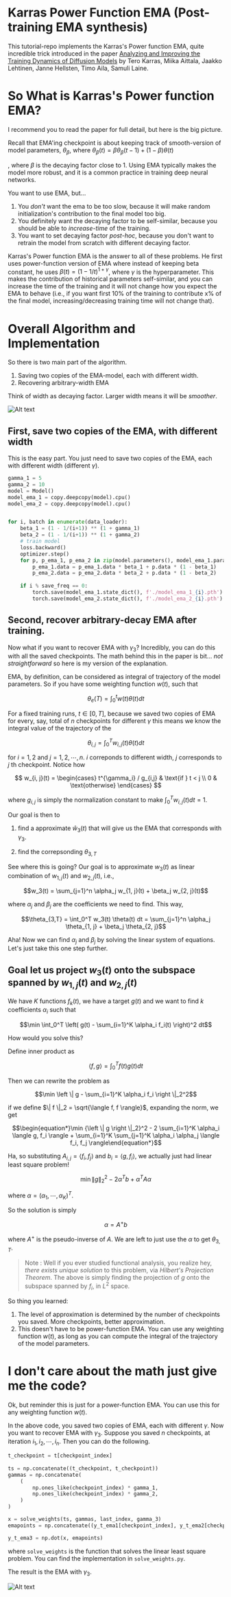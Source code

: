# Karras Power Function EMA (Post-training EMA synthesis)

This tutorial-repo implements the Karras's Power function EMA, quite incredible trick introduced in the paper [Analyzing and Improving the Training Dynamics of Diffusion Models](https://arxiv.org/abs/2312.02696v1) by Tero Karras, Miika Aittala, Jaakko Lehtinen, Janne Hellsten, Timo Aila, Samuli Laine.




# So What is Karras's Power function EMA?

I recommend you to read the paper for full detail, but here is the big picture.

Recall that EMA'ing checkpoint is about keeping track of smooth-version of model parameters, $\theta_\beta$, where $\theta_\beta(t) = \beta \theta_\beta(t-1) + (1-\beta) \theta(t)$

, where $\beta$ is the decaying factor close to 1. Using EMA typically makes the model more robust, and it is a common practice in training deep neural networks.


You want to use EMA, but...

1. You *don't* want the ema to be too slow, because it will make random initialization's contribution to the final model too big.
2. You definitely want the decaying factor to be self-similar, because you should be able to *increase-time* of the training.
3. You want to set decaying factor *post-hoc*, because you don't want to retrain the model from scratch with different decaying factor.

Karras's Power function EMA is the answer to all of these problems. He first uses power-function version of EMA where instead of keeping beta constant, he uses $\beta(t) = (1 - 1/t)^{1 + \gamma}$, where $\gamma$ is the hyperparameter. This makes the contribution of historical parameters self-similar, and you can increase the time of the training and it will not change how you expect the EMA to behave (i.e., if you want first 10% of the training to contribute x% of the final model, increasing/decreasing training time will not change that).

# Overall Algorithm and Implementation

So there is two main part of the algorithm.

1. Saving two copies of the EMA-model, each with different width.
2. Recovering arbitrary-width EMA

Think of width as decaying factor. Larger width means it will be *smoother*.

![Alt text](image.png)

## First, save two copies of the EMA, with different width

This is the easy part. You just need to save two copies of the EMA, each with different width (different $\gamma$).

```python
gamma_1 = 5
gamma_2 = 10
model = Model()
model_ema_1 = copy.deepcopy(model).cpu()
model_ema_2 = copy.deepcopy(model).cpu()


for i, batch in enumerate(data_loader):
    beta_1 = (1 - 1/(i+1)) ** (1 + gamma_1)
    beta_2 = (1 - 1/(i+1)) ** (1 + gamma_2)
    # train model
    loss.backward()
    optimizer.step()
    for p, p_ema_1, p_ema_2 in zip(model.parameters(), model_ema_1.parameters(), model_ema_2.parameters()):
        p_ema_1.data = p_ema_1.data * beta_1 + p.data * (1 - beta_1)
        p_ema_2.data = p_ema_2.data * beta_2 + p.data * (1 - beta_2)
    
    if i % save_freq == 0:
        torch.save(model_ema_1.state_dict(), f'./model_ema_1_{i}.pth')
        torch.save(model_ema_2.state_dict(), f'./model_ema_2_{i}.pth')

```


## Second, recover arbitrary-decay EMA after training.

Now what if you want to recover EMA with $\gamma_3$? Incredibly, you can do this with all the saved checkpoints. The math behind this in the paper is bit... *not straightforward* so here is my version of the explanation.

EMA, by definition, can be considered as integral of trajectory of the model parameters. So if you have some weighting function $w(t)$, such that

$$\theta_e(T) = \int_0^t w(t) \theta(t) dt$$

For a fixed training runs, $t \in [0, T]$, because we saved two copies of EMA for every, say, total of $n$ checkpoints for different $\gamma$ this means we know the integral value of the trajectory of the

$$\theta_{i,j} = \int_0^T w_{i, j}(t) \theta(t) dt$$

for $i = 1, 2$ and $j = 1, 2, \cdots, n$. $i$ correponds to different width, $j$ corresponds to $j$ th checkpoint. Notice how

$$
w_{i, j}(t) = \begin{cases} 
t^{\gamma_i} / g_{i,j} & \text{if } t < j \\
0 & \text{otherwise}
\end{cases} $$

where $g_{i,j}$ is simply the normalization constant to make $\int_0^T w_{i, j}(t) dt = 1$.

Our goal is then to 

1. find a approximate $\hat{w}_3(t)$ that will give us the EMA that corresponds with $\gamma_3$.

2. find the correpsonding $\theta_{3,T}$

See where this is going? Our goal is to approximate $w_3(t)$ as linear combination of $w_{1, j}(t)$ and $w_{2, j}(t)$, i.e.,

$$w_3(t) = \sum_{j=1}^n \alpha_j w_{1, j}(t) + \beta_j w_{2, j}(t)$$

where $\alpha_j$ and $\beta_j$ are the coefficients we need to find. This way,


$$\theta_{3,T} = \int_0^T w_3(t) \theta(t) dt = \sum_{j=1}^n \alpha_j \theta_{1, j} + \beta_j \theta_{2, j}$$

Aha! Now we can find $\alpha_j$ and $\beta_j$ by solving the linear system of equations. Let's just take this one step further.

## Goal let us project $w_3(t)$ onto the subspace spanned by $w_{1, j}(t)$ and $w_{2, j}(t)$

We have $K$ functions $f_k(t)$, we have a target $g(t)$ and we want to find $k$ coefficients $\alpha_i$ such that

$$\min \int_0^T \left( g(t) - \sum_{i=1}^K \alpha_i f_i(t) \right)^2 dt$$

How would you solve this? 

Define inner product as

$$\langle f, g \rangle = \int_0^T f(t) g(t) dt$$

Then we can rewrite the problem as

$$\min \left \| g - \sum_{i=1}^K \alpha_i f_i \right \|_2^2$$

if we define $\| f \|_2 = \sqrt{\langle f, f \rangle}$, expanding the norm, we get

$$\begin{equation*}\min {\left \| g \right \|_2}^2 - 2 \sum_{i=1}^K \alpha_i \langle g, f_i \rangle + \sum_{i=1}^K \sum_{j=1}^K \alpha_i \alpha_j \langle f_i, f_j \rangle\end{equation*}$$

Ha, so substituting $A_{i,j} = \langle f_i, f_j \rangle$ and $b_i = \langle g, f_i \rangle$, we actually just had linear least square problem!

$$\min \left \| g \right \|_2^2 - 2 \alpha^T b + \alpha^T A \alpha$$

where $\alpha = (\alpha_1, \cdots, \alpha_K)^T$.

So the solution is simply

$$\alpha = A^{+} b$$

where $A^{+}$ is the pseudo-inverse of $A$. We are left to just use the $\alpha$ to get $\theta_{3,T}$.

> Note : Well if you ever studied functional analysis, you realize hey, *there exists unique solution* to this problem, via *Hilbert's Projection Theorem*. The above is simply finding the projection of $g$ onto the subspace spanned by $f_i$, in $L^2$ space.

So thing you learned:

1. The level of approximation is determined by the number of checkpoints you saved. More checkpoints, better approximation.
2. This doesn't have to be power-function EMA. You can use any weighting function $w(t)$, as long as you can compute the integral of the trajectory of the model parameters.

# I don't care about the math just give me the code?

Ok, but reminder this is just for a power-function EMA. You can use this for any weighting function $w(t)$.

In the above code, you saved two copies of EMA, each with different $\gamma$. Now you want to recover EMA with $\gamma_3$. Suppose you saved $n$ checkpoints, at iteration $i_1, i_2, \cdots, i_n$. Then you can do the following.

```python
t_checkpoint = t[checkpoint_index]
    
ts = np.concatenate((t_checkpoint, t_checkpoint))
gammas = np.concatenate(
    (
        np.ones_like(checkpoint_index) * gamma_1,
        np.ones_like(checkpoint_index) * gamma_2,
    )
)

x = solve_weights(ts, gammas, last_index, gamma_3)
emapoints = np.concatenate((y_t_ema1[checkpoint_index], y_t_ema2[checkpoint_index]))

y_t_ema3 = np.dot(x, emapoints)
```

where `solve_weights` is the function that solves the linear least square problem. You can find the implementation in `solve_weights.py`.

The result is the EMA with $\gamma_3$.

![Alt text](ema_eq.png)